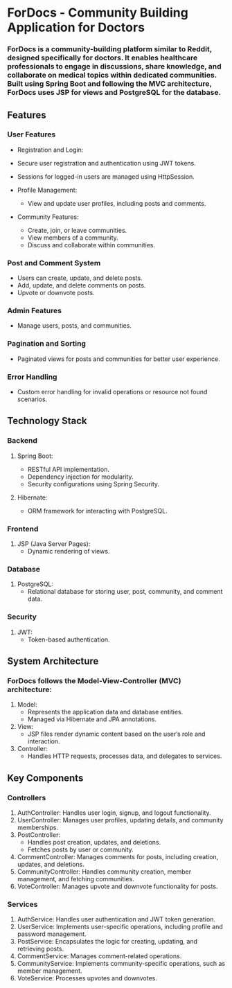 # ForDocs - Community Building Application for Doctors

### ForDocs is a community-building platform similar to Reddit, designed specifically for doctors. It enables healthcare professionals to engage in discussions, share knowledge, and collaborate on medical topics within dedicated communities. Built using Spring Boot and following the MVC architecture, ForDocs uses JSP for views and PostgreSQL for the database.

## Features

### User Features

- 	Registration and Login:
  - Secure user registration and authentication using JWT tokens.
  - Sessions for logged-in users are managed using HttpSession.
  
- Profile Management:
  - View and update user profiles, including posts and comments.
 
- Community Features:
  - Create, join, or leave communities.
  - View members of a community.
  - Discuss and collaborate within communities.

### Post and Comment System

- Users can create, update, and delete posts.
- Add, update, and delete comments on posts.
- Upvote or downvote posts.

### Admin Features

- Manage users, posts, and communities.

### Pagination and Sorting

- Paginated views for posts and communities for better user experience.

### Error Handling
- Custom error handling for invalid operations or resource not found scenarios.


## Technology Stack

### Backend

1. Spring Boot:
   - RESTful API implementation.
   - Dependency injection for modularity.
   - Security configurations using Spring Security.
  
2. Hibernate:
   - ORM framework for interacting with PostgreSQL.

### Frontend

1. JSP (Java Server Pages):
   - Dynamic rendering of views.

### Database

1. PostgreSQL:
   - Relational database for storing user, post, community, and comment data.

### Security

1. JWT:
   - Token-based authentication.


## System Architecture

### ForDocs follows the Model-View-Controller (MVC) architecture:
1. Model:
   - Represents the application data and database entities.
   - Managed via Hibernate and JPA annotations.
2. View:
   - JSP files render dynamic content based on the user’s role and interaction.
3. Controller:
   - Handles HTTP requests, processes data, and delegates to services.



## Key Components

### Controllers

1.	AuthController: Handles user login, signup, and logout functionality.
2.	UserController: Manages user profiles, updating details, and community memberships.
3.	PostController: 
    - Handles post creation, updates, and deletions.
    - Fetches posts by user or community.
4.	CommentController: Manages comments for posts, including creation, updates, and deletions.
5.	CommunityController: Handles community creation, member management, and fetching communities.
6.	VoteController: Manages upvote and downvote functionality for posts.

### Services

1.	AuthService: Handles user authentication and JWT token generation.
2.	UserService: Implements user-specific operations, including profile and password management.
3.	PostService: Encapsulates the logic for creating, updating, and retrieving posts.
4.	CommentService: Manages comment-related operations.
5.	CommunityService: Implements community-specific operations, such as member management.
6.	VoteService: Processes upvotes and downvotes.

